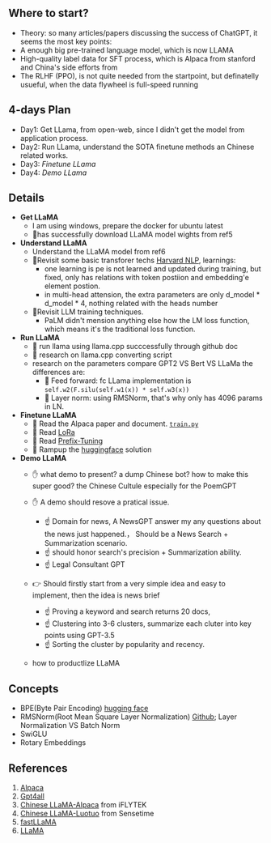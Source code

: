 ## Where to start?
 - Theory: so many articles/papers discussing the success of ChatGPT, it seems the most key points:
 - A enough big pre-trained language model, which is now LLAMA
 - High-quality label data for SFT process, which is Alpaca from stanford and China's side efforts from 
 - The RLHF (PPO),  is not quite needed from the startpoint, but definatelly usueful, when the data flywheel is full-speed running

## 4-days Plan

- Day1: Get LLama, from open-web, since I didn't get the model from application process.
- Day2: Run LLama, understand the SOTA finetune methods an Chinese related works.
- Day3: *Finetune LLama*
- Day4: *Demo LLama*

## Details

 - **Get LLaMA**
    - I am using windows, prepare the docker for ubuntu latest
    - 🚀has successfully download LLaMA model wights from ref5
- **Understand LLaMA**
    - Understand the LLaMA model from ref6
    - 🚀Revisit some basic transforer techs [Harvard NLP](https://nlp.seas.harvard.edu/2018/04/03/attention.html), learnings:
        - one learning is pe is not learned and updated during training, but fixed, only has relations with token postiion and embedding'e element postion. 
        - in multi-head attension, the extra parameters are only d_model * d_model * 4, nothing related with the heads number
    - 🚀Revisit LLM training techniques.
         - PaLM didn't mension anything else how the LM loss function, which means it's the traditional loss function.
- **Run LLaMA**
    - :rocket: run llama using llama.cpp succcessfully through github doc
    - :cherries: research on llama.cpp converting script
    - research on the parameters compare GPT2 VS Bert VS LLaMa the differences are:
        - :cherries: Feed forward: fc LLama implementation is `self.w2(F.silu(self.w1(x)) * self.w3(x))`
        - :cherries: Layer norm: using RMSNorm, that's why only has 4096 params in LN.
- **Finetune LLaMA**
    - :cherries: Read the Alpaca paper and document. [`train.py`](https://github.com/tatsu-lab/stanford_alpaca/blob/aa65c492bb788e144712daab42bc5d11c2761591/train.py#L32)
    - :cherries: Read [LoRa](https://arxiv.org/pdf/2106.09685.pdf)
    - :cherries: Read [Prefix-Tuning](https://arxiv.org/pdf/2106.09685.pdf)
    - :cherries: Rampup the [huggingface](https://huggingface.co/docs/transformers/) solution 
- **Demo LLaMA**
    - :raised_hand: what demo to present? a dump Chinese bot? how to make this super good? the Chinese Cultule especially for the PoemGPT
    - :raised_hand: A demo should resove a pratical issue.
        - :point_up: Domain for news, A NewsGPT answer my any questions about the news just happened.， Should be a News Search + Summarization scenario.
        - :point_up: should honor search's precision + Summarization ability.
        - :point_up: Legal Consultant GPT
    - :point_right: Should firstly start from a very simple idea and easy to implement, then the idea is news brief 
        - :point_up: Proving a keyword and search returns 20 docs, 
        - :point_up: Clustering into 3-6 clusters, summarize each cluter into key points using GPT-3.5
        - :point_up: Sorting the cluster by popularity and recency. 
    

    - how to productlize LLaMA

## Concepts
- BPE(Byte Pair Encoding) [hugging face](https://huggingface.co/course/chapter6/5?fw=pt)
- RMSNorm(Root Mean Square Layer Normalization) [Github](https://github.com/bzhangGo/rmsnorm); Layer Normalization VS Batch Norm
- SwiGLU
- Rotary Embeddings

## References
1. [Alpaca](https://github.com/tatsu-lab/stanford_alpaca)
2. [Gpt4all](https://github.com/search?q=Gpt4all)
3. [Chinese LLaMA-Alpaca](https://github.com/ymcui/Chinese-LLaMA-Alpaca) from iFLYTEK
4. [Chinese LLaMA-Luotuo](https://github.com/harveyaot/Chinese-alpaca-lora) from Sensetime
5. [fastLLaMA](https://github.com/spv420/fastLLaMA)
6. [LLaMA](https://arxiv.org/pdf/2302.13971v1.pdf)


    
